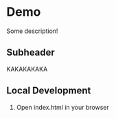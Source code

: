 # Demo

Some description!

## Subheader

KAKAKAKAKA

## Local Development

1. Open index.html in your browser
